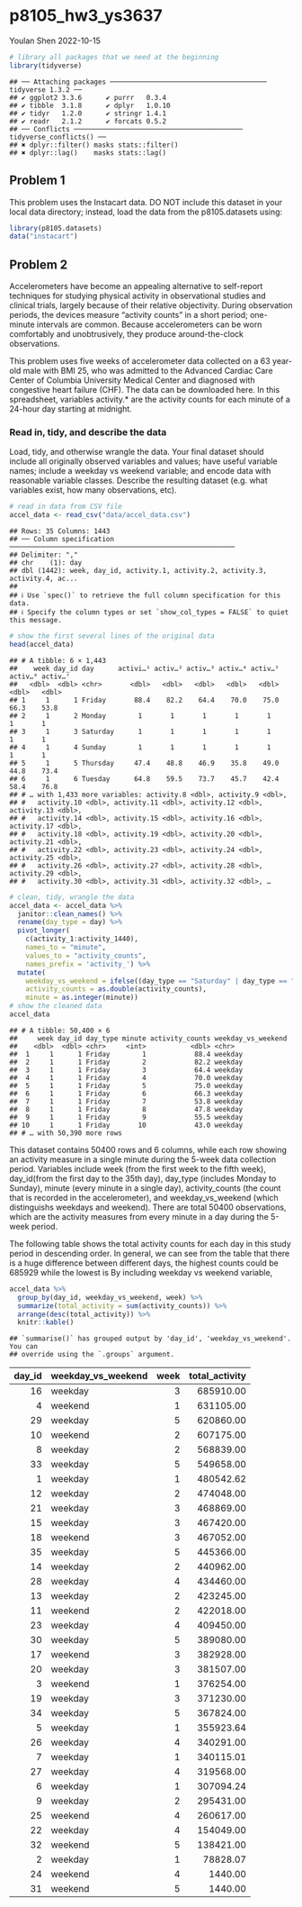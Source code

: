 p8105_hw3_ys3637
================
Youlan Shen
2022-10-15

``` r
# library all packages that we need at the beginning
library(tidyverse)
```

    ## ── Attaching packages ─────────────────────────────────────── tidyverse 1.3.2 ──
    ## ✔ ggplot2 3.3.6      ✔ purrr   0.3.4 
    ## ✔ tibble  3.1.8      ✔ dplyr   1.0.10
    ## ✔ tidyr   1.2.0      ✔ stringr 1.4.1 
    ## ✔ readr   2.1.2      ✔ forcats 0.5.2 
    ## ── Conflicts ────────────────────────────────────────── tidyverse_conflicts() ──
    ## ✖ dplyr::filter() masks stats::filter()
    ## ✖ dplyr::lag()    masks stats::lag()

## Problem 1

This problem uses the Instacart data. DO NOT include this dataset in
your local data directory; instead, load the data from the
p8105.datasets using:

``` r
library(p8105.datasets)
data("instacart")
```

## Problem 2

Accelerometers have become an appealing alternative to self-report
techniques for studying physical activity in observational studies and
clinical trials, largely because of their relative objectivity. During
observation periods, the devices measure “activity counts” in a short
period; one-minute intervals are common. Because accelerometers can be
worn comfortably and unobtrusively, they produce around-the-clock
observations.

This problem uses five weeks of accelerometer data collected on a 63
year-old male with BMI 25, who was admitted to the Advanced Cardiac Care
Center of Columbia University Medical Center and diagnosed with
congestive heart failure (CHF). The data can be downloaded here. In this
spreadsheet, variables activity.\* are the activity counts for each
minute of a 24-hour day starting at midnight.

### Read in, tidy, and describe the data

Load, tidy, and otherwise wrangle the data. Your final dataset should
include all originally observed variables and values; have useful
variable names; include a weekday vs weekend variable; and encode data
with reasonable variable classes. Describe the resulting dataset
(e.g. what variables exist, how many observations, etc).

``` r
# read in data from CSV file
accel_data <- read_csv("data/accel_data.csv")
```

    ## Rows: 35 Columns: 1443
    ## ── Column specification ────────────────────────────────────────────────────────
    ## Delimiter: ","
    ## chr    (1): day
    ## dbl (1442): week, day_id, activity.1, activity.2, activity.3, activity.4, ac...
    ## 
    ## ℹ Use `spec()` to retrieve the full column specification for this data.
    ## ℹ Specify the column types or set `show_col_types = FALSE` to quiet this message.

``` r
# show the first several lines of the original data
head(accel_data)
```

    ## # A tibble: 6 × 1,443
    ##    week day_id day      activi…¹ activ…² activ…³ activ…⁴ activ…⁵ activ…⁶ activ…⁷
    ##   <dbl>  <dbl> <chr>       <dbl>   <dbl>   <dbl>   <dbl>   <dbl>   <dbl>   <dbl>
    ## 1     1      1 Friday       88.4    82.2    64.4    70.0    75.0    66.3    53.8
    ## 2     1      2 Monday        1       1       1       1       1       1       1  
    ## 3     1      3 Saturday      1       1       1       1       1       1       1  
    ## 4     1      4 Sunday        1       1       1       1       1       1       1  
    ## 5     1      5 Thursday     47.4    48.8    46.9    35.8    49.0    44.8    73.4
    ## 6     1      6 Tuesday      64.8    59.5    73.7    45.7    42.4    58.4    76.8
    ## # … with 1,433 more variables: activity.8 <dbl>, activity.9 <dbl>,
    ## #   activity.10 <dbl>, activity.11 <dbl>, activity.12 <dbl>, activity.13 <dbl>,
    ## #   activity.14 <dbl>, activity.15 <dbl>, activity.16 <dbl>, activity.17 <dbl>,
    ## #   activity.18 <dbl>, activity.19 <dbl>, activity.20 <dbl>, activity.21 <dbl>,
    ## #   activity.22 <dbl>, activity.23 <dbl>, activity.24 <dbl>, activity.25 <dbl>,
    ## #   activity.26 <dbl>, activity.27 <dbl>, activity.28 <dbl>, activity.29 <dbl>,
    ## #   activity.30 <dbl>, activity.31 <dbl>, activity.32 <dbl>, …

``` r
# clean, tidy, wrangle the data
accel_data <- accel_data %>% 
  janitor::clean_names() %>% 
  rename(day_type = day) %>% 
  pivot_longer(
    c(activity_1:activity_1440),
    names_to = "minute", 
    values_to = "activity_counts",
    names_prefix = 'activity_') %>% 
  mutate(
    weekday_vs_weekend = ifelse((day_type == "Saturday" | day_type == "Sunday"), "weekend", "weekday"),
    activity_counts = as.double(activity_counts),
    minute = as.integer(minute))
# show the cleaned data
accel_data
```

    ## # A tibble: 50,400 × 6
    ##     week day_id day_type minute activity_counts weekday_vs_weekend
    ##    <dbl>  <dbl> <chr>     <int>           <dbl> <chr>             
    ##  1     1      1 Friday        1            88.4 weekday           
    ##  2     1      1 Friday        2            82.2 weekday           
    ##  3     1      1 Friday        3            64.4 weekday           
    ##  4     1      1 Friday        4            70.0 weekday           
    ##  5     1      1 Friday        5            75.0 weekday           
    ##  6     1      1 Friday        6            66.3 weekday           
    ##  7     1      1 Friday        7            53.8 weekday           
    ##  8     1      1 Friday        8            47.8 weekday           
    ##  9     1      1 Friday        9            55.5 weekday           
    ## 10     1      1 Friday       10            43.0 weekday           
    ## # … with 50,390 more rows

This dataset contains 50400 rows and 6 columns, while each row showing
an activity measure in a single minute during the 5-week data collection
period. Variables include week (from the first week to the fifth week),
day_id(from the first day to the 35th day), day_type (includes Monday to
Sunday), minute (every minute in a single day), activity_counts (the
count that is recorded in the accelerometer), and weekday_vs_weekend
(which distinguishs weekdays and weekend). There are total 50400
observations, which are the activity measures from every minute in a day
during the 5-week period.

The following table shows the total activity counts for each day in this
study period in descending order. In general, we can see from the table
that there is a huge difference between different days, the highest
counts could be 685929 while the lowest is By including weekday vs
weekend variable,

``` r
accel_data %>% 
  group_by(day_id, weekday_vs_weekend, week) %>% 
  summarize(total_activity = sum(activity_counts)) %>% 
  arrange(desc(total_activity)) %>% 
  knitr::kable()
```

    ## `summarise()` has grouped output by 'day_id', 'weekday_vs_weekend'. You can
    ## override using the `.groups` argument.

| day_id | weekday_vs_weekend | week | total_activity |
|-------:|:-------------------|-----:|---------------:|
|     16 | weekday            |    3 |      685910.00 |
|      4 | weekend            |    1 |      631105.00 |
|     29 | weekday            |    5 |      620860.00 |
|     10 | weekend            |    2 |      607175.00 |
|      8 | weekday            |    2 |      568839.00 |
|     33 | weekday            |    5 |      549658.00 |
|      1 | weekday            |    1 |      480542.62 |
|     12 | weekday            |    2 |      474048.00 |
|     21 | weekday            |    3 |      468869.00 |
|     15 | weekday            |    3 |      467420.00 |
|     18 | weekend            |    3 |      467052.00 |
|     35 | weekday            |    5 |      445366.00 |
|     14 | weekday            |    2 |      440962.00 |
|     28 | weekday            |    4 |      434460.00 |
|     13 | weekday            |    2 |      423245.00 |
|     11 | weekend            |    2 |      422018.00 |
|     23 | weekday            |    4 |      409450.00 |
|     30 | weekday            |    5 |      389080.00 |
|     17 | weekend            |    3 |      382928.00 |
|     20 | weekday            |    3 |      381507.00 |
|      3 | weekend            |    1 |      376254.00 |
|     19 | weekday            |    3 |      371230.00 |
|     34 | weekday            |    5 |      367824.00 |
|      5 | weekday            |    1 |      355923.64 |
|     26 | weekday            |    4 |      340291.00 |
|      7 | weekday            |    1 |      340115.01 |
|     27 | weekday            |    4 |      319568.00 |
|      6 | weekday            |    1 |      307094.24 |
|      9 | weekday            |    2 |      295431.00 |
|     25 | weekend            |    4 |      260617.00 |
|     22 | weekday            |    4 |      154049.00 |
|     32 | weekend            |    5 |      138421.00 |
|      2 | weekday            |    1 |       78828.07 |
|     24 | weekend            |    4 |        1440.00 |
|     31 | weekend            |    5 |        1440.00 |
